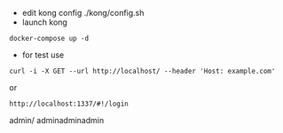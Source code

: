 - edit kong config ./kong/config.sh
- launch kong
```
docker-compose up -d
```

- for test use
```
curl -i -X GET --url http://localhost/ --header 'Host: example.com'
```

or
```
http://localhost:1337/#!/login
```
admin/ adminadminadmin